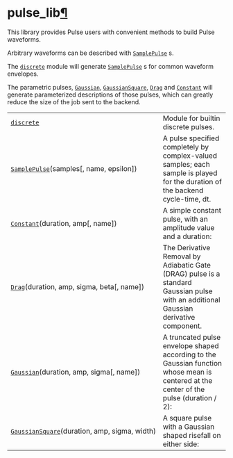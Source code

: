 <span id="pulse-lib" />

# pulse\_lib[¶](#module-qiskit.pulse.pulse_lib "Permalink to this headline")

This library provides Pulse users with convenient methods to build Pulse waveforms.

Arbitrary waveforms can be described with [`SamplePulse`](qiskit.pulse.pulse_lib.SamplePulse "qiskit.pulse.pulse_lib.SamplePulse") s.

The [`discrete`](qiskit.pulse.pulse_lib.discrete#module-qiskit.pulse.pulse_lib.discrete "qiskit.pulse.pulse_lib.discrete") module will generate [`SamplePulse`](qiskit.pulse.pulse_lib.SamplePulse "qiskit.pulse.pulse_lib.SamplePulse") s for common waveform envelopes.

The parametric pulses, [`Gaussian`](qiskit.pulse.pulse_lib.Gaussian "qiskit.pulse.pulse_lib.Gaussian"), [`GaussianSquare`](qiskit.pulse.pulse_lib.GaussianSquare "qiskit.pulse.pulse_lib.GaussianSquare"), [`Drag`](qiskit.pulse.pulse_lib.Drag "qiskit.pulse.pulse_lib.Drag") and [`Constant`](qiskit.pulse.pulse_lib.Constant "qiskit.pulse.pulse_lib.Constant") will generate parameterized descriptions of those pulses, which can greatly reduce the size of the job sent to the backend.

|                                                                                                                                |                                                                                                                                        |
| ------------------------------------------------------------------------------------------------------------------------------ | -------------------------------------------------------------------------------------------------------------------------------------- |
| [`discrete`](qiskit.pulse.pulse_lib.discrete#module-qiskit.pulse.pulse_lib.discrete "qiskit.pulse.pulse_lib.discrete")         | Module for builtin discrete pulses.                                                                                                    |
| [`SamplePulse`](qiskit.pulse.pulse_lib.SamplePulse "qiskit.pulse.pulse_lib.SamplePulse")(samples\[, name, epsilon])            | A pulse specified completely by complex-valued samples; each sample is played for the duration of the backend cycle-time, dt.          |
| [`Constant`](qiskit.pulse.pulse_lib.Constant "qiskit.pulse.pulse_lib.Constant")(duration, amp\[, name])                        | A simple constant pulse, with an amplitude value and a duration:                                                                       |
| [`Drag`](qiskit.pulse.pulse_lib.Drag "qiskit.pulse.pulse_lib.Drag")(duration, amp, sigma, beta\[, name])                       | The Derivative Removal by Adiabatic Gate (DRAG) pulse is a standard Gaussian pulse with an additional Gaussian derivative component.   |
| [`Gaussian`](qiskit.pulse.pulse_lib.Gaussian "qiskit.pulse.pulse_lib.Gaussian")(duration, amp, sigma\[, name])                 | A truncated pulse envelope shaped according to the Gaussian function whose mean is centered at the center of the pulse (duration / 2): |
| [`GaussianSquare`](qiskit.pulse.pulse_lib.GaussianSquare "qiskit.pulse.pulse_lib.GaussianSquare")(duration, amp, sigma, width) | A square pulse with a Gaussian shaped risefall on either side:                                                                         |
